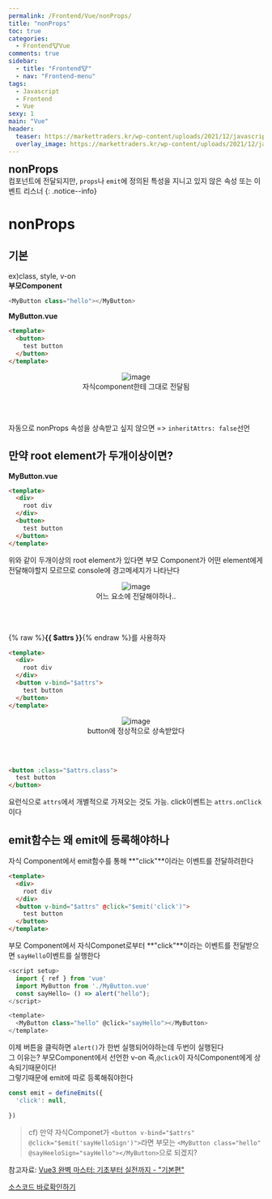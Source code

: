 ```yaml
---
permalink: /Frontend/Vue/nonProps/
title: "nonProps"
toc: true
categories:
  - Frontend🐮Vue
comments: true
sidebar:
  - title: "Frontend🐮"
  - nav: "Frontend-menu"
tags:
  - Javascript
  - Frontend
  - Vue
sexy: 1
main: "Vue"
header:
  teaser: https://markettraders.kr/wp-content/uploads/2021/12/javascript-696x365.jpg
  overlay_image: https://markettraders.kr/wp-content/uploads/2021/12/javascript-696x365.jpg
---
```


<span style = "font-size:1.5em;  font-weight: 700;">nonProps</span><br>
컴포넌트에 전달되지만, `props`나 `emit`에 정의된 특성을 지니고 있지 않은 속성 또는 이벤트 리스너
{: .notice--info}



# nonProps
## 기본
ex)class, style, v-on
<br>
**부모Component**
```js 
<MyButton class="hello"></MyButton>
```

**MyButton.vue**
```html
<template>
  <button>
    test button
  </button>
</template>
```

<figure align="center">
<img alt="image" src='https://user-images.githubusercontent.com/46098949/228186293-550bb580-b90d-4019-861f-5d73837a2cdc.png'>
<figcaption align="center">자식component한테 그대로 전달됨</figcaption>
</figure>
<br>
<br>

자동으로 nonProps 속성을 상속받고 싶지 않으면 => `inheritAttrs: false`선언

## 만약 root element가 두개이상이면?
**MyButton.vue**
```html
<template>
  <div>
    root div
  </div>
  <button>
    test button
  </button>
</template>
```
위와 같이 두개이상의 root element가 있다면 부모 Component가 어떤 element에게 전달해야할지 모르므로 console에 경고메세지가 나타난다  


<figure align="center">
<img alt="image" src='https://user-images.githubusercontent.com/46098949/228187565-063382bc-8584-41c6-b895-47cefabf0c0a.png'>
<figcaption align="center">어느 요소에 전달해야하나..</figcaption>
</figure>
<br>
<br>

{% raw %}**{{ $attrs }}**{% endraw %}를 사용하자


```html
<template>
  <div>
    root div
  </div>
  <button v-bind="$attrs">
    test button
  </button>
</template>
```
<figure align="center">
<img alt="image" src='https://user-images.githubusercontent.com/46098949/228188706-3c041eb1-a04c-4949-aa50-1c6d246df0a4.png'>
<figcaption align="center">button에 정상적으로 상속받았다</figcaption>
</figure>
<br>
<br>

```html
<button :class="$attrs.class">
  test button
</button>
```
요런식으로 `attrs`에서 개별적으로 가져오는 것도 가능. click이벤트는 `attrs.onClick`이다



## emit함수는 왜 emit에 등록해야하나

자식 Component에서 emit함수를 통해 **"click"**이라는 이벤트를 전달하려한다
```html
<template>
  <div>
    root div
  </div>
  <button v-bind="$attrs" @click="$emit('click')">
    test button
  </button>
</template>
```

부모 Component에서 자식Componet로부터 **"click"**이라는 이벤트를 전달받으면 `sayHello`이벤트를 실행한다  

```js
<script setup>
  import { ref } from 'vue'
  import MyButton from './MyButton.vue'
  const sayHello= () => alert("hello");
</script>

<template>
  <MyButton class="hello" @click="sayHello"></MyButton>
</template>
```
이제 버튼을 클릭하면 `alert()`가 한번 실행되어야하는데 두번이 실행된다  
그 이유는? 부모Component에서 선언한 v-on 즉,`@click`이 자식Component에게 상속되기때문이다!  
그렇기때문에 emit에 따로 등록해줘야한다  
```js
const emit = defineEmits({
  'click': null, 
  
})
```

> cf) 만약 자식Componet가 `<button v-bind="$attrs" @click="$emit('sayHelloSign')">`라면 부모는 `<MyButton class="hello" @sayHeeloSign="sayHello"></MyButton>`으로 되겠지?





참고자료: [Vue3 완벽 마스터: 기초부터 실전까지 - "기본편"](https://www.inflearn.com/course/vue-%EC%99%84%EB%B2%BD-%EA%B8%B0%EB%B3%B8)

[소스코드 바로확인하기](https://sfc.vuejs.org/#eNqVUctqwzAQ/JVFBGxDYt9dO7SFQi/9A10cR26V6oW0TgnB/96V5bilh0Juu7PamdnRlT05V55HwWrWhN5LhxAEjm7PjdTOeoQreDHABIO3GjJ6mq2jt8vziGjNMiurGxAZ6RlAb00gxu7yKpSyLeQFtHvolPCYc/YRQc6KB26aKqmTLjUotFMdCuoAmlWmV10I7boHj72S/ScBNwHO9s1qgpabamViW5Zc73TnylOwhk6+Rn6+DAJnNcxIxOiC2JMYogt1VYWhj2edQmn9e0VV6UeDUotSBL07ePsVhCdiziLFxM1Ekr8DuS/ilJzQEqGFoxikES/UhHxxmM23ZzWYUaktLLajcvF/mkd5ngsAby0CtTNc3fDmkMI+7w7SHCncTYfo6ayfuDfRVr44KCj0xIeCHKftRJnqP/8wfQMmqtYo)